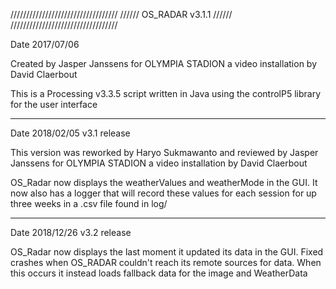 //////////////////////////////////
//////   OS_RADAR v3.1.1    //////
//////////////////////////////////

Date 2017/07/06

Created by Jasper Janssens for OLYMPIA STADION
a video installation by David Claerbout

This is a Processing v3.3.5 script written in Java
using the controlP5 library for the user interface

-----
Date 2018/02/05
v3.1 release

This version was reworked by Haryo Sukmawanto and reviewed by Jasper Janssens for OLYMPIA STADION
a video installation by David Claerbout

OS_Radar now displays the weatherValues and weatherMode in the GUI. 
It now also has a logger that will record these values for each session 
for up three weeks in a .csv file found in log/

-----
Date 2018/12/26
v3.2 release

OS_Radar now displays the last moment it updated its data in the GUI. 
Fixed crashes when OS_RADAR couldn't reach its remote sources for data. When this occurs
it instead loads fallback data for the image and WeatherData
